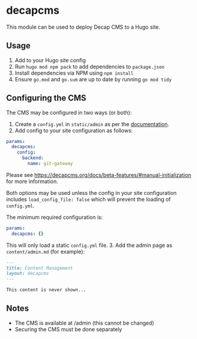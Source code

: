 # decapcms

This module can be used to deploy Decap CMS to a Hugo site.

## Usage

1. Add to your Hugo site config
2. Run `hugo mod npm pack` to add dependencies to `package.json`
3. Install dependencies via NPM using `npm install`
4. Ensure `go.mod` and `go.sum` are up to date by running `go mod tidy`

## Configuring the CMS

The CMS may be configured in two ways (or both):

1. Create a `config.yml` in `static/admin` as per the [documentation](https://decapcms.org/docs/intro/).
2. Add config to your site configuration as follows:
  
  ```yaml
  params:
    decapcms:
      config:
        backend:
          name: git-gateway
  ```

  Please see <https://decapcms.org/docs/beta-features/#manual-initialization> for more information.

  Both options may be used unless the config in your site configuration includes `load_config_file: false` which will prevent the loading of `config.yml`.

  The minimum required configuration is:

  ```yaml
  params:
    decapcms: {}
  ```

  This will only load a static `config.yml` file.
3. Add the admin page as `content/admin.md` (for example):
  
  ```markdown
  ---
  title: Content Management 
  layout: decapcms
  ---

  This content is never shown...
  ```



## Notes

* The CMS is available at /admin (this cannot be changed)
* Securing the CMS must be done separately 
